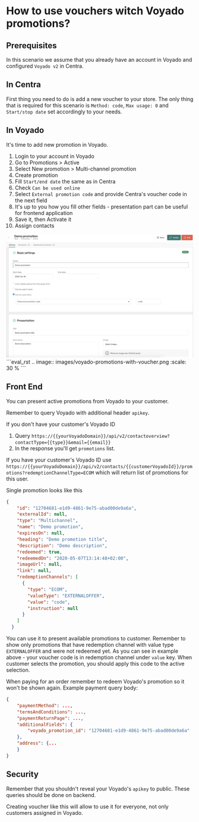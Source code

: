 # How to use vouchers witch Voyado promotions?

## Prerequisites
In this scenario we assume that you already have an account in Voyado and configured `Voyado v2` in Centra.

## In Centra
First thing you need to do is add a new voucher to your store. The only thing that is required for this scenario is `Method: code`, `Max usage: 0` and `Start/stop date` set accordingly to your needs.

## In Voyado
It's time to add new promotion in Voyado.

1. Login to your account in Voyado
1. Go to Promotions > Active
1. Select New promotion > Multi-channel promotion
1. Create promotion
1. Fill `Start/end date` the same as in Centra
1. Check `Can be used online`
1. Select `External promotion code` and provide Centra's voucher code in the next field
1. It's up to you how you fill other fields - presentation part can be useful for frontend application
1. Save it, then Activate it
1. Assign contacts

<img src="images/voyado-promotions-with-voucher.png">
```eval_rst
.. image:: images/voyado-promotions-with-voucher.png
   :scale: 30 %
```

## Front End
You can present active promotions from Voyado to your customer. 

Remember to query Voyado with additional header `apikey`.

If you don't have your customer's Voyado ID
1. Query `https://{{yourVoyadoDomain}}/api/v2/contactoverview?contactType={{type}}&email={{email}}`
1. In the response you'll get `promotions` list.


If you have your customer's Voyado ID use `https://{{yourVoyadoDomain}}/api/v2/contacts/{{customerVoyadoId}}/promotions?redemptionChannelType=ECOM` which will return list of promotions for this user.

Single promotion looks like this
```json
{
    "id": "12704681-e1d9-4861-9e75-abad00de9a6a",
    "externalId": null,
    "type": "Multichannel",
    "name": "Demo promotion",
    "expiresOn": null,
    "heading": "Demo promotion title",
    "description": "Demo description",
    "redeemed": true,
    "redeemedOn": "2020-05-07T13:14:48+02:00",
    "imageUrl": null,
    "link": null,
    "redemptionChannels": [
      {
        "type": "ECOM",
        "valueType": "EXTERNALOFFER",
        "value": "code",
        "instruction": null
      }
    ]
  }
```

You can use it to present available promotions to customer. Remember to show only promotions that have redemption channel with  value type `EXTERNALOFFER` and were not redeemed yet. As you can see in example above - your voucher code is in redemption channel under `value` key.
When customer selects the promotion, you should apply this code to the active selection.

When paying for an order remember to redeem Voyado's promotion so it won't be shown again.
Example payment query body:
```json
{
    "paymentMethod": ...,
    "termsAndConditions": ...,
    "paymentReturnPage": ...,
    "additionalFields": {
    	"voyado_promotion_id": "12704681-e1d9-4861-9e75-abad00de9a6a"
    },
    "address": {...
    }
}
```


## Security
Remember that you shouldn't reveal your Voyado's `apikey` to public. These queries should be done on backend.

Creating voucher like this will allow to use it for everyone, not only customers assigned in Voyado. 
